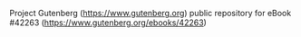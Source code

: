 Project Gutenberg (https://www.gutenberg.org) public repository for eBook #42263 (https://www.gutenberg.org/ebooks/42263)
